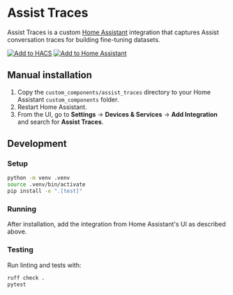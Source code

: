 # Assist Traces

Assist Traces is a custom [Home Assistant](https://www.home-assistant.io/) integration that captures Assist conversation traces for building fine-tuning datasets.

[![Add to HACS](https://my.home-assistant.io/badges/hacs_repository.svg)](https://my.home-assistant.io/redirect/hacs_repository/?owner=ConstructorFleet&repository=Assist-Tuning&category=integration)
[![Add to Home Assistant](https://my.home-assistant.io/badges/add-integration.svg)](https://my.home-assistant.io/redirect/config_flow_start?domain=assist_traces)

## Manual installation

1. Copy the `custom_components/assist_traces` directory to your Home Assistant `custom_components` folder.
2. Restart Home Assistant.
3. From the UI, go to **Settings** → **Devices & Services** → **Add Integration** and search for **Assist Traces**.

## Development

### Setup

```bash
python -m venv .venv
source .venv/bin/activate
pip install -e ".[test]"
```

### Running

After installation, add the integration from Home Assistant's UI as described above.

### Testing

Run linting and tests with:

```bash
ruff check .
pytest
```
